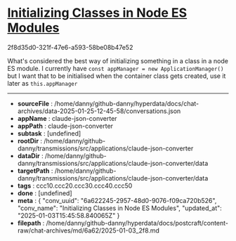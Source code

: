# [Initializing Classes in Node ES Modules](https://claude.ai/chat/6a622245-2957-48d0-9076-f09ca720b526)

2f8d35d0-321f-47e6-a593-58be08b47e52

What's considered the best way of initializing something in a class in a node ES module.
I currently have `const appManager = new ApplicationManager()` but I want that to be initialised when the container class gets created, use it later as `this.appManager`

---

* **sourceFile** : /home/danny/github-danny/hyperdata/docs/chat-archives/data-2025-01-25-12-45-58/conversations.json
* **appName** : claude-json-converter
* **appPath** : claude-json-converter
* **subtask** : [undefined]
* **rootDir** : /home/danny/github-danny/transmissions/src/applications/claude-json-converter
* **dataDir** : /home/danny/github-danny/transmissions/src/applications/claude-json-converter/data
* **targetPath** : /home/danny/github-danny/transmissions/src/applications/claude-json-converter/data
* **tags** : ccc10.ccc20.ccc30.ccc40.ccc50
* **done** : [undefined]
* **meta** : {
  "conv_uuid": "6a622245-2957-48d0-9076-f09ca720b526",
  "conv_name": "Initializing Classes in Node ES Modules",
  "updated_at": "2025-01-03T15:45:58.840065Z"
}
* **filepath** : /home/danny/github-danny/hyperdata/docs/postcraft/content-raw/chat-archives/md/6a62/2025-01-03_2f8.md